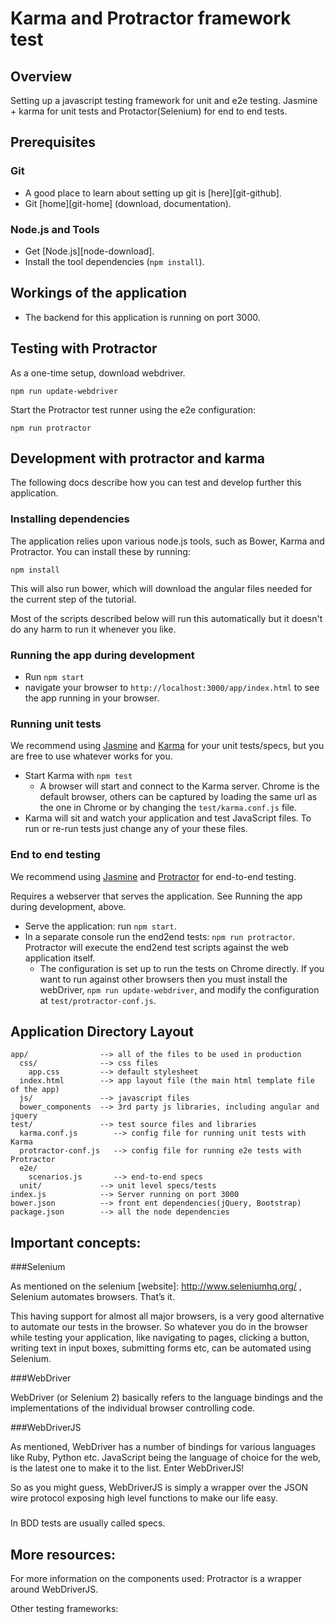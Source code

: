 # Karma and Protractor framework test

## Overview

Setting up a javascript testing framework for unit and e2e testing.
Jasmine + karma for unit tests and Protactor(Selenium) for end to end tests.


## Prerequisites

### Git

- A good place to learn about setting up git is [here][git-github].
- Git [home][git-home] (download, documentation).

### Node.js and Tools

- Get [Node.js][node-download].
- Install the tool dependencies (`npm install`).


## Workings of the application

- The backend for this application is running on port 3000.


## Testing with Protractor

As a one-time setup, download webdriver.
```
npm run update-webdriver
```

Start the Protractor test runner using the e2e configuration:

```
npm run protractor
```


## Development with protractor and karma

The following docs describe how you can test and develop further this application.


### Installing dependencies

The application relies upon various node.js tools, such as Bower, Karma and Protractor.  You can
install these by running:

```
npm install
```

This will also run bower, which will download the angular files needed for the current step of the
tutorial.

Most of the scripts described below will run this automatically but it doesn't do any harm to run
it whenever you like.

### Running the app during development

- Run `npm start`
- navigate your browser to `http://localhost:3000/app/index.html` to see the app running in your browser.

### Running unit tests

We recommend using [Jasmine][jasmine] and [Karma][karma] for your unit tests/specs, but you are free
to use whatever works for you.

- Start Karma with `npm test`
  - A browser will start and connect to the Karma server. Chrome is the default browser, others can
  be captured by loading the same url as the one in Chrome or by changing the `test/karma.conf.js`
  file.
- Karma will sit and watch your application and test JavaScript files. To run or re-run tests just
  change any of your these files.


### End to end testing

We recommend using [Jasmine][jasmine] and [Protractor][protractor] for end-to-end testing.

Requires a webserver that serves the application. See Running the app during development, above.

- Serve the application: run `npm start`.
- In a separate console run the end2end tests: `npm run protractor`. Protractor will execute the
  end2end test scripts against the web application itself.
  - The configuration is set up to run the tests on Chrome directly. If you want to run against
    other browsers then you must install the webDriver, `npm run update-webdriver`, and modify the
  configuration at `test/protractor-conf.js`.

## Application Directory Layout

    app/                --> all of the files to be used in production
      css/              --> css files
        app.css         --> default stylesheet
      index.html        --> app layout file (the main html template file of the app)
      js/               --> javascript files
      bower_components  --> 3rd party js libraries, including angular and jquery
    test/               --> test source files and libraries
      karma.conf.js        --> config file for running unit tests with Karma
      protractor-conf.js   --> config file for running e2e tests with Protractor
      e2e/
        scenarios.js       --> end-to-end specs
      unit/             --> unit level specs/tests
    index.js            --> Server running on port 3000
    bower.json          --> front ent dependencies(jQuery, Bootstrap)
    package.json        --> all the node dependencies

## Important concepts:

###Selenium

As mentioned on the selenium [website]: http://www.seleniumhq.org/ , Selenium automates browsers. That’s it.

This having support for almost all major browsers, is a very good alternative to automate our tests in the browser. So whatever you do in the browser while testing your application, like navigating to pages, clicking a button, writing text in input boxes, submitting forms etc, can be automated using Selenium.

###WebDriver

WebDriver (or Selenium 2) basically refers to the language bindings and the implementations of the individual browser controlling code.

###WebDriverJS

As mentioned, WebDriver has a number of bindings for various languages like Ruby, Python etc. JavaScript being the language of choice for the web, is the latest one to make it to the list. Enter WebDriverJS!

So as you might guess, WebDriverJS is simply a wrapper over the JSON wire protocol exposing high level functions to make our life easy.

### 
In BDD tests are usually called specs.

## More resources:

For more information on the components used:
Protractor is a wrapper around WebDriverJS.

[how-protractor-works]: https://github.com/angular/protractor/blob/master/docs/infrastructure.md
[locators]: https://github.com/angular/protractor/blob/master/docs/locators.md
[page-objects]: https://code.google.com/p/selenium/wiki/PageObjects
[protractor-non-angular-sites]: http://ng-learn.org/2014/02/Protractor_Testing_With_Angular_And_Non_Angular_Sites/
[angular-seed]: https://github.com/angular/angular-seed
[DI]: http://docs.angularjs.org/guide/di
[protractor]: https://github.com/angular/protractor
[jasmine]: http://pivotal.github.com/jasmine/
[karma]: http://karma-runner.github.io
[grunt-protractor]: http://programmerbuddy.blogspot.co.uk/2014/03/full-automation-of-protractor-e2e-tests.html
[HTML-DOM-Object]: http://www.w3schools.com/jsref/dom_obj_all.asp
[JsonWireProtocol]: https://code.google.com/p/selenium/wiki/JsonWireProtocol
[jquery-API]: http://api.jquery.com/
[unit-test-DOM-manipulation]: http://stackoverflow.com/questions/16163852/how-to-unit-test-dom-manipulation-with-jasmine
[jasmine-jquery]: https://github.com/velesin/jasmine-jquery
[qunit-vs-jasmine-vs-mocha]: http://www.techtalkdc.com/which-javascript-test-library-should-you-use-qunit-vs-jasmine-vs-mocha/
[phantom.js]: http://phantomjs.org/headless-testing.html

Other testing frameworks:

[webdriver]: http://webdriver.io/api.html
[casper]: http://casperjs.org/


